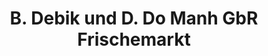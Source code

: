 ---
title: "B. Debik und D. Do Manh GbR Frischemarkt"
url: /doberschau-gaussig/b-debik-und-d-do-manh-gbr-frischemarkt/
shop: Lebensmittel
---